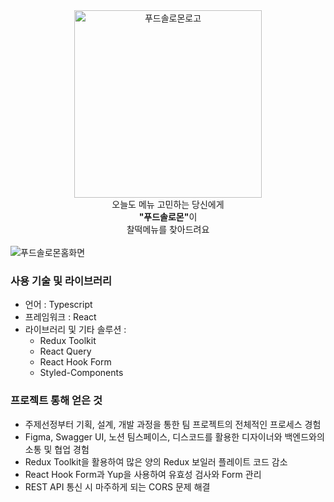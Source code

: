 <div align="center">

<img src="https://avatars.githubusercontent.com/u/106853026?s=400&u=7b05a0cf16c653e5bd0db753bb7d5944e4c598ee&v=4" width="300" alt="푸드솔로몬로고" />

</div>

<div align="center">
    오늘도 메뉴 고민하는 당신에게<br>
    <b>"푸드솔로몬"</b>이 <br>
    찰떡메뉴를 찾아드려요
</div>

<br>

<img src="https://user-images.githubusercontent.com/68457677/225563141-eb3be584-39ec-4c9e-b947-32524a49cb71.png" alt="푸드솔로몬홈화면" />

<br>

### 사용 기술 및 라이브러리

- 언어 : Typescript
- 프레임워크 : React
- 라이브러리 및 기타 솔루션 :
    - Redux Toolkit
    - React Query
    - React Hook Form
    - Styled-Components

### 프로젝트 통해 얻은 것

- 주제선정부터 기획, 설계, 개발 과정을 통한 팀 프로젝트의 전체적인 프로세스 경험
- Figma, Swagger UI, 노션 팀스페이스, 디스코드를 활용한 디자이너와 백엔드와의 소통 및 협업 경험
- Redux Toolkit을 활용하여 많은 양의 Redux 보일러 플레이트 코드 감소
- React Hook Form과 Yup을 사용하여 유효성 검사와 Form 관리
- REST API 통신 시 마주하게 되는 CORS 문제 해결
